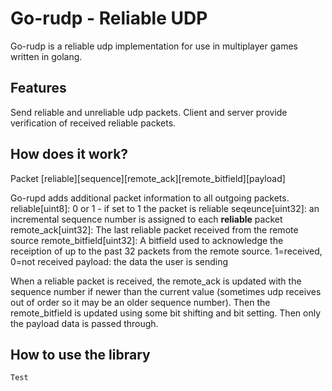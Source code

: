 # Go-rudp - Reliable UDP

Go-rudp is a reliable udp implementation for use in multiplayer games written in golang.

## Features
Send reliable and unreliable udp packets.  Client and server provide verification of received reliable packets.

## How does it work?

Packet
[reliable][sequence][remote_ack][remote_bitfield][payload]

Go-rupd adds additional packet information to all outgoing packets.
reliable[uint8]: 0 or 1 - if set to 1 the packet is reliable
seqeunce[uint32]: an incremental sequence number is assigned to each **reliable** packet
remote_ack[uint32]: The last reliable packet received from the remote source
remote_bitfield[uint32]: A bitfield used to acknowledge the receiption of up to the past 32 packets from the remote source. 1=received, 0=not received
payload: the data the user is sending

When a reliable packet is received, the remote_ack is updated with the sequence number if newer than the current value (sometimes udp receives out of order so it may be an older sequence number).  Then the remote_bitfield is updated using some bit shifting and bit setting.  Then only the payload data is passed through.

## How to use the library

```Go
Test
```

